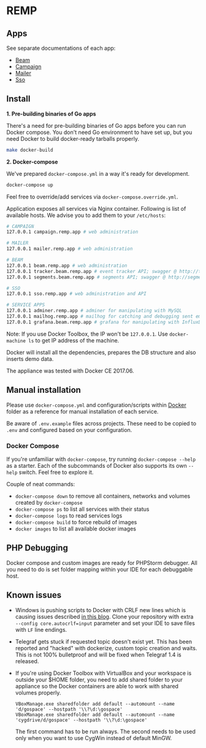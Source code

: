 # REMP

## Apps

See separate documentations of each app:
* [Beam](Beam)
* [Campaign](Campaign)
* [Mailer](Mailer)
* [Sso](Sso)

## Install

 
**1. Pre-building binaries of Go apps**

There's a need for pre-building binaries of Go apps before you can run Docker compose. You don't need Go environment 
to have set up, but you need Docker to build docker-ready tarballs properly.

```bash
make docker-build
```

**2. Docker-compose**

We've prepared `docker-compose.yml` in a way it's ready for development.
```bash
docker-compose up
```

Feel free to override/add services via `docker-compose.override.yml`.

Application exposes all services via Nginx container.
Following is list of available hosts. We advise you to add them to your
`/etc/hosts`:

```bash
# CAMPAIGN
127.0.0.1 campaign.remp.app # web administration

# MAILER
127.0.0.1 mailer.remp.app # web administration

# BEAM
127.0.0.1 beam.remp.app # web administration
127.0.0.1 tracker.beam.remp.app # event tracker API; swagger @ http://tracker.beam.remp.app/swagger.json
127.0.0.1 segments.beam.remp.app # segments API; swagger @ http://segments.beam.remp.app/swagger.json

# SSO
127.0.0.1 sso.remp.app # web administration and API

# SERVICE APPS
127.0.0.1 adminer.remp.app # adminer for manipulating with MySQL
127.0.0.1 mailhog.remp.app # mailhog for catching and debugging sent emails
127.0.0.1 grafana.beam.remp.app # grafana for manipulating with InfluxDB and displaying charts
```

Note: If you use Docker Toolbox, the IP won't be `127.0.0.1`. Use `docker-machine ls` to get IP address of the machine.

Docker will install all the dependencies, prepares the DB structure and also inserts demo data.

The appliance was tested with Docker CE 2017.06.  

## Manual installation

Please use `docker-compose.yml` and configuration/scripts within [Docker](./Docker) folder as a reference for manual
installation of each service.

Be aware of `.env.example` files across projects. These need to be copied to `.env` and configured based on your
configuration.

### Docker Compose

If you're unfamiliar with `docker-compose`, try running `docker-compose --help` as a starter. Each of the subcommands 
of Docker also supports its own `--help` switch. Feel free to explore it.

Couple of neat commands:
* `docker-compose down` to remove all containers, networks and volumes created by `docker-compose`
* `docker-compose ps` to list all services with their status
* `docker-compose logs` to read services logs
* `docker-compose build` to force rebuild of images
* `docker images` to list all available docker images

## PHP Debugging

Docker compose and custom images are ready for PHPStorm debugger. All you need to do is set folder mapping within
your IDE for each debuggable host.

## Known issues

- Windows is pushing scripts to Docker with CRLF new lines which is causing issues described 
[in this blog](http://willi.am/blog/2016/08/11/docker-for-windows-dealing-with-windows-line-endings).
Clone your repository with extra ` --config core.autocrlf=input` parameter and set your IDE to save files with `LF` 
line endings.

- Telegraf gets stuck if requested topic doesn't exist yet. This has been reported and "hacked" with dockerize, 
custom topic creation and waits. This is not 100% bulletproof and will be fixed when Telegraf 1.4 is released.

- If you're using Docker Toolbox with VirtualBox and your workspace is outside your $HOME folder, you need to add
shared folder to your appliance so the Docker containers are able to work with shared volumes properly.

    ```
    VBoxManage.exe sharedfolder add default --automount --name 'd/gospace' --hostpath '\\?\d:\gospace'
    VBoxManage.exe sharedfolder add default --automount --name 'cygdrive/d/gospace' --hostpath '\\?\d:\gospace'
    ```

    The first command has to be run always. The second needs to be used only when you want to use CygWin instead 
    of default MinGW.
